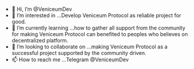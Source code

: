 - 👋 Hi, I’m @VeniceumDev
- 👀 I’m interested in ...Develop Veniceum Protocol as reliable project for good.
- 🌱 I’m currently learning ...how to gather all support from the community for making Veniceum Protocol can benefited to peoples who believes on decentralized platform.
- 💞️ I’m looking to collaborate on ...making Veniceum Protocol as a successful project supported by the community driven.
- 📫 How to reach me ...Telegram @VeniceumDev

<!---
VeniceumDev/VeniceumDev is a ✨ special ✨ repository because its `README.md` (this file) appears on your GitHub profile.
You can click the Preview link to take a look at your changes.
--->
